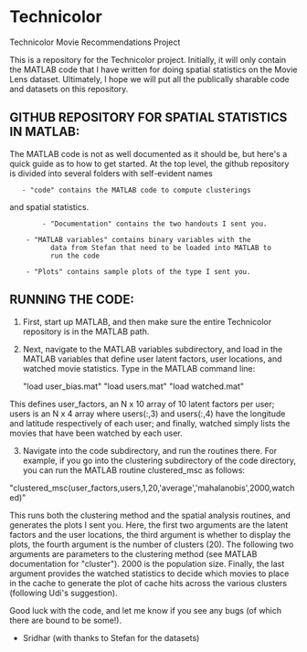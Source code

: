 Technicolor
===========

Technicolor Movie Recommendations Project

This is a repository for the Technicolor project. Initially, it will
only contain the MATLAB code that I have written for doing spatial
statistics on the Movie Lens dataset. Ultimately, I hope we will put
all the publically sharable code and datasets on this repository. 


GITHUB REPOSITORY FOR SPATIAL STATISTICS IN MATLAB: 
---------------------------------------------------

The MATLAB code is not as well documented as it should be, but here's
a quick guide as to how to get started. At the top level, the github
repository is divided into several folders with self-evident names

	   - "code" contains the MATLAB code to compute clusterings
and spatial statistics.

    	    - "Documentation" contains the two handouts I sent you.

	    - "MATLAB variables" contains binary variables with the
              data from Stefan that need to be loaded into MATLAB to
              run the code

	    - "Plots" contains sample plots of the type I sent you. 



RUNNING THE CODE: 
-----------------

1. First, start up MATLAB, and then make sure the entire Technicolor
repository is in the MATLAB path. 

2. Next, navigate to the MATLAB variables subdirectory, and load in
the MATLAB variables that define user latent factors, user locations,
and watched movie statistics. Type in the MATLAB command line: 

    "load user_bias.mat"
    "load users.mat"
    "load watched.mat"

This defines user_factors, an N x 10 array of 10 latent factors per
user;  users is an N x 4 array where users(:,3) and users(:,4) have
the longitude and latitude respectively of each user; and finally,
watched simply lists the movies that have been watched by each user. 

3. Navigate into the code subdirectory, and run the routines
there. For example, if you go into the clustering subdirectory of the
code directory, you can run the MATLAB routine clustered_msc as
follows: 


"clustered_msc(user_factors,users,1,20,'average','mahalanobis',2000,watched)"

This runs both the clustering method and the spatial analysis
routines, and generates the plots I sent you. Here, the first two
arguments are the latent factors and the user locations, the third
argument is whether to display the plots, the fourth argument is the
number of clusters (20). The following two arguments are parameters to
the clustering method (see MATLAB documentation for "cluster"). 2000
is the population size. Finally, the last argument provides the
watched statistics to decide which movies to place in the cache to
generate the plot of cache hits across the various clusters (following
Udi's suggestion). 

Good luck with the code, and let me know if you see any bugs (of which
there are bound to be some!). 

- Sridhar (with thanks to Stefan for the datasets) 


